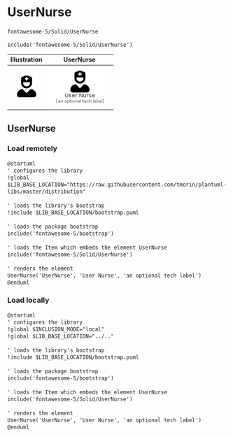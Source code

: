 # UserNurse


```text
fontawesome-5/Solid/UserNurse
```

```text
include('fontawesome-5/Solid/UserNurse')
```



| Illustration | UserNurse |
| :---: | :---: |
| ![illustration for Illustration](../../fontawesome-5/Solid/UserNurse.png) | ![illustration for UserNurse](../../fontawesome-5/Solid/UserNurse.Local.png) |




## UserNurse

### Load remotely
```plantuml
@startuml
' configures the library
!global $LIB_BASE_LOCATION="https://raw.githubusercontent.com/tmorin/plantuml-libs/master/distribution"

' loads the library's bootstrap
!include $LIB_BASE_LOCATION/bootstrap.puml

' loads the package bootstrap
include('fontawesome-5/bootstrap')

' loads the Item which embeds the element UserNurse
include('fontawesome-5/Solid/UserNurse')

' renders the element
UserNurse('UserNurse', 'User Nurse', 'an optional tech label')
@enduml
```

### Load locally
```plantuml
@startuml
' configures the library
!global $INCLUSION_MODE="local"
!global $LIB_BASE_LOCATION="../.."

' loads the library's bootstrap
!include $LIB_BASE_LOCATION/bootstrap.puml

' loads the package bootstrap
include('fontawesome-5/bootstrap')

' loads the Item which embeds the element UserNurse
include('fontawesome-5/Solid/UserNurse')

' renders the element
UserNurse('UserNurse', 'User Nurse', 'an optional tech label')
@enduml
```

